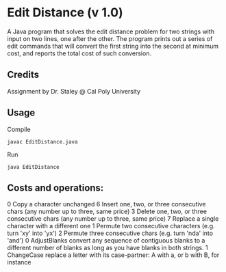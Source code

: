Edit Distance (v 1.0) 
==========================
A Java program that solves the edit distance problem for two strings with input on two lines, one after the other. The program prints out a series of edit commands that will convert the first string into the second at minimum cost, and reports the total cost of such conversion.

Credits
-----
Assignment by Dr. Staley @ Cal Poly University

Usage
-----
Compile

	javac EditDistance.java

Run

	java EditDistance

Costs and operations:
-----
0 Copy a character unchanged
6 Insert one, two, or three consecutive chars (any number up to three, same price)
3 Delete one, two, or three consecutive chars (any number up to three, same price)
7 Replace a single character with a different one
1 Permute two consecutive characters (e.g. turn 'xy' into 'yx')
2 Permute three consecutive chars (e.g. turn 'nda' into 'and')
0 AdjustBlanks convert any sequence of contiguous blanks to a different number of blanks as long as you have blanks in both strings.
1 ChangeCase replace a letter with its case-partner: A with a, or b with B, for instance